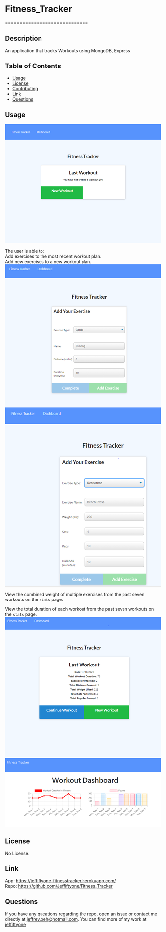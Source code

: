 # Fitness_Tracker
=============================

## Description
An application that tracks Workouts using MongoDB, Express

## Table of Contents
* [Usage](#usage)
* [License](#license)
* [Contributing](#contributing)
* [Link](#link)
* [Questions](#questions)

## Usage
![AppStartup](./public/Images/homeScreen.png)

The user is able to:  
Add exercises to the most recent workout plan.  
Add new exercises to a new workout plan.
![Cardio](/public/Images/Cardio.png)
![Resistance](./public/Images/Resistance.png)

 View the combined weight of multiple exercises from the past seven workouts on the `stats` page.

 View the total duration of each workout from the past seven workouts on the `stats` page.
![lastWorkout](./public/Images/lastWorkout.png)
![Dashboard](./public/Images/Dashboard.png)




## License
No License. 


## Link
App: https://jeffiftyone-fitnesstracker.herokuapp.com/  
Repo: https://github.com/Jeffiftyone/Fitness_Tracker

## Questions
If you have any queations regarding the repo, open an issue or contact me directly at [jeffrey.beh@hotmail.com](mailto:jeffrey.beh@hotmail.com).
You can find more of my work at [jeffiftyone](https://github.com/jeffiftyone)
